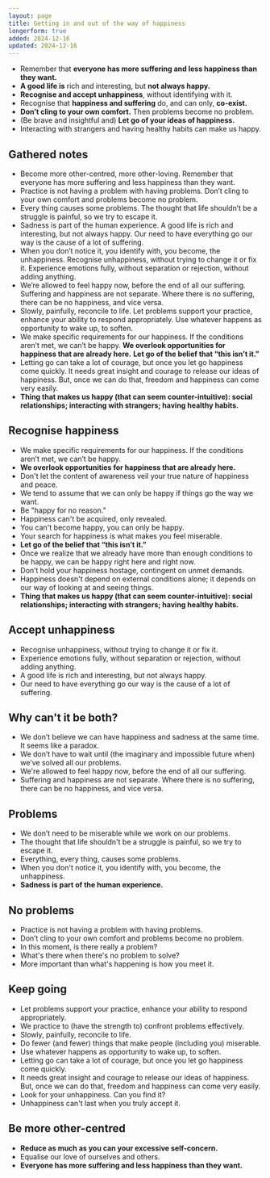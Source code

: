 ```yaml
---
layout: page
title: Getting in and out of the way of happiness
longerform: true
added: 2024-12-16
updated: 2024-12-16
---
```


- Remember that **everyone has more suffering and less happiness than they want.**
- **A good life is** rich and interesting, but **not always happy.**
- **Recognise and accept unhappiness**, without identifying with it.
- Recognise that **happiness and suffering** do, and can only, **co-exist.**
- **Don’t cling to your own comfort.** Then problems become no problem.
- (Be brave and insightful and) **Let go of your ideas of happiness.**
- Interacting with strangers and having healthy habits can make us happy.

## Gathered notes

- Become more other-centred, more other-loving. Remember that everyone has more suffering and less happiness than they want.
- Practice is not having a problem with having problems. Don’t cling to your own comfort and problems become no problem.
- Every thing causes some problems. The thought that life shouldn’t be a struggle is painful, so we try to escape it.
- Sadness is part of the human experience. A good life is rich and interesting, but not always happy. Our need to have everything go our way is the cause of a lot of suffering.
- When you don’t notice it, you identify with, you become, the unhappiness. Recognise unhappiness, without trying to change it or fix it. Experience emotions fully, without separation or rejection, without adding anything.
- We’re allowed to feel happy now, before the end of all our suffering. Suffering and happiness are not separate. Where there is no suffering, there can be no happiness, and vice versa.
- Slowly, painfully, reconcile to life. Let problems support your practice, enhance your ability to respond appropriately. Use whatever happens as opportunity to wake up, to soften.
- We make specific requirements for our happiness. If the conditions aren’t met, we can’t be happy. **We overlook opportunities for happiness that are already here.** **Let go of the belief that “this isn’t it.”**
- Letting go can take a lot of courage, but once you let go happiness come quickly. It needs great insight and courage to release our ideas of happiness. But, once we can do that, freedom and happiness can come very easily.
- **Thing that makes us happy (that can seem counter-intuitive): social relationships; interacting with strangers; having healthy habits.**

## Recognise happiness

- We make specific requirements for our happiness. If the conditions aren’t met, we can’t be happy.
- **We overlook opportunities for happiness that are already here.**
- Don't let the content of awareness veil your true nature of happiness and peace.
- We tend to assume that we can only be happy if things go the way we want.
- Be "happy for no reason."
- Happiness can't be acquired, only revealed.
- You can't become happy, you can only be happy.
- Your search for happiness is what makes you feel miserable.
- **Let go of the belief that “this isn’t it.”**
- Once we realize that we already have more than enough conditions to be happy, we can be happy right here and right now.
- Don’t hold your happiness hostage, contingent on unmet demands.
- Happiness doesn't depend on external conditions alone; it depends on our way of looking at and seeing things.
- **Thing that makes us happy (that can seem counter-intuitive): social relationships; interacting with strangers; having healthy habits.**

## Accept unhappiness

- Recognise unhappiness, without trying to change it or fix it.
- Experience emotions fully, without separation or rejection, without adding anything.
- A good life is rich and interesting, but not always happy.
- Our need to have everything go our way is the cause of a lot of suffering.

## Why can't it be both?

- We don’t believe we can have happiness and sadness at the same time. It seems like a paradox.
- We don’t have to wait until (the imaginary and impossible future when) we’ve solved all our problems.
- We're allowed to feel happy now, before the end of all our suffering.
- Suffering and happiness are not separate. Where there is no suffering, there can be no happiness, and vice versa.

## Problems

- We don’t need to be miserable while we work on our problems.
- The thought that life shouldn't be a struggle is painful, so we try to escape it.
- Everything, every thing, causes some problems.
- When you don't notice it, you identify with, you become, the unhappiness.
- **Sadness is part of the human experience.**

## No problems

- Practice is not having a problem with having problems.
- Don’t cling to your own comfort and problems become no problem.
- In this moment, is there really a problem?
- What's there when there's no problem to solve?
- More important than what's happening is how you meet it.

## Keep going

- Let problems support your practice, enhance your ability to respond appropriately.
- We practice to (have the strength to) confront problems effectively.
- Slowly, painfully, reconcile to life.
- Do fewer (and fewer) things that make people (including you) miserable.
- Use whatever happens as opportunity to wake up, to soften.
- Letting go can take a lot of courage, but once you let go happiness come quickly.
- It needs great insight and courage to release our ideas of happiness. But, once we can do that, freedom and happiness can come very easily.
- Look for your unhappiness. Can you find it?
- Unhappiness can't last when you truly accept it.

## Be more other-centred

- **Reduce as much as you can your excessive self-concern.**
- Equalise our love of ourselves and others.
- **Everyone has more suffering and less happiness than they want.**
